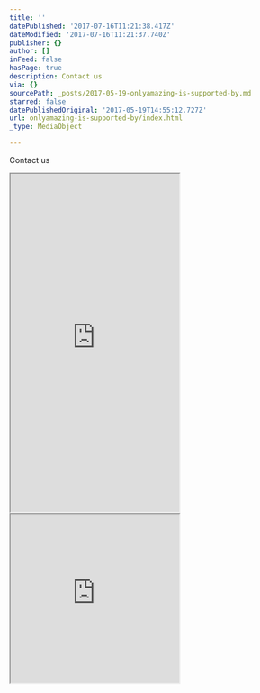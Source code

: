 ```yaml
---
title: ''
datePublished: '2017-07-16T11:21:38.417Z'
dateModified: '2017-07-16T11:21:37.740Z'
publisher: {}
author: []
inFeed: false
hasPage: true
description: Contact us
via: {}
sourcePath: _posts/2017-05-19-onlyamazing-is-supported-by.md
starred: false
datePublishedOriginal: '2017-05-19T14:55:12.727Z'
url: onlyamazing-is-supported-by/index.html
_type: MediaObject

---
```

Contact us

<iframe src="https://the-grid.github.io/ed-userhtml/?g=eJxt0E1PwkAQBuC_MhfTi3SLQmP6gTERFENMDASjF9J2p-3qdqfsLkU0_ncr1QPibSYzmffJRMbuJI5crFLkvYyUTYRCDR9QkxFWkApAo0ysaDCEOuFcqKKXkrVUBTD03bPhSQgliqK0AXghUIM6l7QNoBScowqhSt56W8FtGUDf89rtTziKE7lOKjw9HlD6gpn9Z7DvD5hJakhubMu0VO8tEvMOdRD_i_3BRKx7QcRFA5lMjImdP2HOKOqAYHQWO6W1tQkY45QZtyAqJLoZVSwnXRnGGbL-5GpaP8zmOFj6G3_cX8vhYEeTMeZ3fjl7Wt7i4_x5cXOxOF-p6_e1MtvZ7n6qC9YI3H6fudyYOjb5Sgr16sAeGDspaY468FoO6zxt0apHXwE6m1c" height="600" style=""></iframe>

<iframe src="https://the-grid.github.io/ed-userhtml/?g=eJxdUMtugzAQvPMVLqfkYIhxQ8MrX9Bbj1UPi22BU9d2WSOCmv57iZJWqHucx2pmahSD9oEAzlYQHEQTp6mHToHMks65zqiFkVpA0M4mwn3c2fSEKUhs55soOWF8rNPbt2NUP1BKnmHoFHn5HGFQhNIF1RaJMIDYxCtvHJHrYZiNamKp0RuYS22Ntoq2xon3atIy9CXnuT9XvdJdH8rssPPnu1VCAAqSCqOVDU0sgPqxpXues6LgRc4yVuwL9k-Nxi3agmVP_MD44-5aYEm45PytsVmlJA2ZtJVuStbg5UJe37aJH7HffH1vq-hvgx9XAHC4" height="300" style=""></iframe>